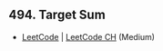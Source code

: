 ## 494. Target Sum

-  [LeetCode](https://leetcode.com/problems/target-sum/) | [LeetCode CH](https://leetcode.cn/problems/target-sum/) (Medium)

